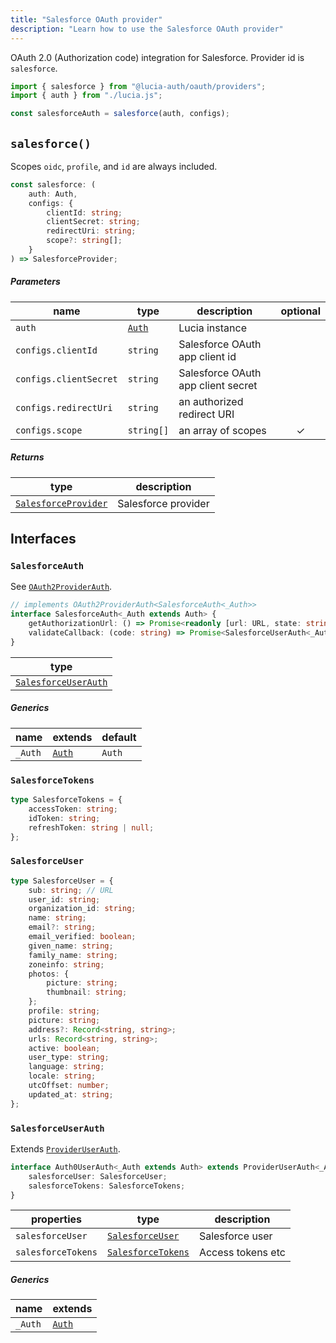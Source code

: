 ```yaml
---
title: "Salesforce OAuth provider"
description: "Learn how to use the Salesforce OAuth provider"
---
```


OAuth 2.0 (Authorization code) integration for Salesforce. Provider id is `salesforce`.

```ts
import { salesforce } from "@lucia-auth/oauth/providers";
import { auth } from "./lucia.js";

const salesforceAuth = salesforce(auth, configs);
```

## `salesforce()`

Scopes `oidc`, `profile`, and `id` are always included.

```ts
const salesforce: (
	auth: Auth,
	configs: {
		clientId: string;
		clientSecret: string;
		redirectUri: string;
		scope?: string[];
	}
) => SalesforceProvider;
```

##### Parameters

| name                   | type                                       | description                        | optional |
| ---------------------- | ------------------------------------------ | ---------------------------------- | :------: |
| `auth`                 | [`Auth`](/reference/lucia/interfaces/auth) | Lucia instance                     |          |
| `configs.clientId`     | `string`                                   | Salesforce OAuth app client id     |          |
| `configs.clientSecret` | `string`                                   | Salesforce OAuth app client secret |          |
| `configs.redirectUri`  | `string`                                   | an authorized redirect URI         |          |
| `configs.scope`        | `string[]`                                 | an array of scopes                 |    ✓     |

##### Returns

| type                                        | description         |
| ------------------------------------------- | ------------------- |
| [`SalesforceProvider`](#salesforceprovider) | Salesforce provider |

## Interfaces

### `SalesforceAuth`

See [`OAuth2ProviderAuth`](/reference/oauth/interfaces/oauth2providerauth).

```ts
// implements OAuth2ProviderAuth<SalesforceAuth<_Auth>>
interface SalesforceAuth<_Auth extends Auth> {
	getAuthorizationUrl: () => Promise<readonly [url: URL, state: string]>;
	validateCallback: (code: string) => Promise<SalesforceUserAuth<_Auth>>;
}
```

| type                                        |
| ------------------------------------------- |
| [`SalesforceUserAuth`](#salesforceuserauth) |

##### Generics

| name    | extends                                    | default |
| ------- | ------------------------------------------ | ------- |
| `_Auth` | [`Auth`](/reference/lucia/interfaces/auth) | `Auth`  |

### `SalesforceTokens`

```ts
type SalesforceTokens = {
	accessToken: string;
	idToken: string;
	refreshToken: string | null;
};
```

### `SalesforceUser`

```ts
type SalesforceUser = {
	sub: string; // URL
	user_id: string;
	organization_id: string;
	name: string;
	email?: string;
	email_verified: boolean;
	given_name: string;
	family_name: string;
	zoneinfo: string;
	photos: {
		picture: string;
		thumbnail: string;
	};
	profile: string;
	picture: string;
	address?: Record<string, string>;
	urls: Record<string, string>;
	active: boolean;
	user_type: string;
	language: string;
	locale: string;
	utcOffset: number;
	updated_at: string;
};
```

### `SalesforceUserAuth`

Extends [`ProviderUserAuth`](/reference/oauth/interfaces/provideruserauth).

```ts
interface Auth0UserAuth<_Auth extends Auth> extends ProviderUserAuth<_Auth> {
	salesforceUser: SalesforceUser;
	salesforceTokens: SalesforceTokens;
}
```

| properties         | type                                    | description       |
| ------------------ | --------------------------------------- | ----------------- |
| `salesforceUser`   | [`SalesforceUser`](#salesforceuser)     | Salesforce user   |
| `salesforceTokens` | [`SalesforceTokens`](#salesforcetokens) | Access tokens etc |

##### Generics

| name    | extends                                    |
| ------- | ------------------------------------------ |
| `_Auth` | [`Auth`](/reference/lucia/interfaces/auth) |

